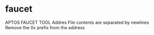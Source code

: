 # faucet
APTOS FAUCET TOOL
Addres File contents are separated by newlines
Remove the 0x prefix from the address
